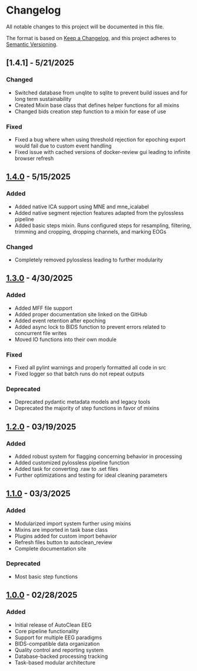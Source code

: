 # Changelog

All notable changes to this project will be documented in this file.

The format is based on [Keep a Changelog](https://keepachangelog.com/en/1.0.0/),
and this project adheres to [Semantic Versioning](https://semver.org/spec/v2.0.0.html).

## [1.4.1] - 5/21/2025

### Changed
- Switched database from unqlite to sqlite to prevent build issues and for long term sustainability 
- Created Mixin base class that defines helper functions for all mixins
- Changed bids creation step function to a mixin for ease of use

### Fixed
- Fixed a bug where when using threshold rejection for epoching export would fail due to custom event handling 
- Fixed issue with cached versions of docker-review gui leading to infinite browser refresh

## [1.4.0] - 5/15/2025

### Added
- Added native ICA support using MNE and mne_icalabel
- Added native segment rejection features adapted from the pylossless pipeline
- Added basic steps mixin. Runs configured steps for resampling, filtering, trimming and cropping, dropping channels, and marking EOGs

### Changed
- Completely removed pylossless leading to further modularity

[1.4.0]: https://github.com/cincibrainlab/autoclean_pipeline/releases/tag/v1.4.0

## [1.3.0] - 4/30/2025

### Added
- Added MFF file support 
- Added proper documentation site linked on the GitHub 
- Added event retention after epoching
- Added async lock to BIDS function to prevent errors related to concurrent file writes
- Moved IO functions into their own module 

### Fixed
- Fixed all pylint warnings and properly formatted all code in src
- Fixed logger so that batch runs do not repeat outputs

### Deprecated
- Deprecated pydantic metadata models and legacy tools
- Deprecated the majority of step functions in favor of mixins 

[1.3.0]: https://github.com/cincibrainlab/autoclean_pipeline/releases/tag/v1.3.0

## [1.2.0] - 03/19/2025

### Added
- Added robust system for flagging concerning behavior in processing
- Added customized pylossless pipeline function
- Added task for converting .raw to .set files
- Further optimizations and testing for ideal cleaning parameters

[1.2.0]: https://github.com/cincibrainlab/autoclean_pipeline/releases/tag/v1.2.0

## [1.1.0] - 03/3/2025

### Added
- Modularized import system further using mixins
- Mixins are imported in task base class
- Plugins added for custom import behavior
- Refresh files button to autoclean_review
- Complete documentation site

### Deprecated  
- Most basic step functions

[1.1.0]: https://github.com/cincibrainlab/autoclean_pipeline/releases/tag/v1.1.0

## [1.0.0] - 02/28/2025

### Added
- Initial release of AutoClean EEG
- Core pipeline functionality
- Support for multiple EEG paradigms
- BIDS-compatible data organization
- Quality control and reporting system
- Database-backed processing tracking
- Task-based modular architecture

[1.0.0]: https://github.com/cincibrainlab/autoclean_pipeline/releases/tag/v1.0.0